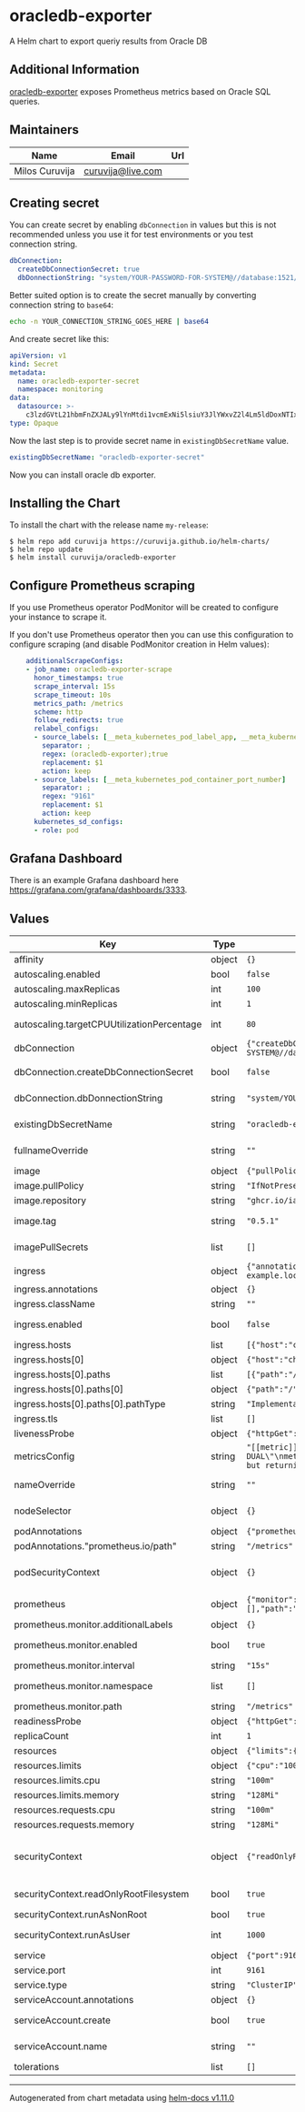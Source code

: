 # oracledb-exporter

A Helm chart to export queriy results from Oracle DB

## Additional Information

[oracledb-exporter](https://github.com/iamseth/oracledb_exporter) exposes Prometheus metrics based on Oracle SQL queries.

## Maintainers

| Name | Email | Url |
| ---- | ------ | --- |
| Milos Curuvija | <curuvija@live.com> |  |

## Creating secret

You can create secret by enabling ``dbConnection`` in values but this is not recommended unless you use it for test environments
or you test connection string.

```yaml
dbConnection:
  createDbConnectionSecret: true
  dbDonnectionString: "system/YOUR-PASSWORD-FOR-SYSTEM@//database:1521/DB_SID.DB_DOMAIN"
```

Better suited option is to create the secret manually by converting connection string to ``base64``:

```bash
echo -n YOUR_CONNECTION_STRING_GOES_HERE | base64
```

And create secret like this:

```yaml
apiVersion: v1
kind: Secret
metadata:
  name: oracledb-exporter-secret
  namespace: monitoring
data:
  datasource: >-
    c3lzdGVtL21hbmFnZXJALy9lYnMtdi1vcmExNi5lsiuY3JlYWxvZ2l4Lm5ldDoxNTIxL01EQlQxNQ==
type: Opaque
```
Now the last step is to provide secret name in ``existingDbSecretName`` value.

```yaml
existingDbSecretName: "oracledb-exporter-secret"
```

Now you can install oracle db exporter.

## Installing the Chart

To install the chart with the release name `my-release`:

```console
$ helm repo add curuvija https://curuvija.github.io/helm-charts/
$ helm repo update
$ helm install curuvija/oracledb-exporter
```

## Configure Prometheus scraping

If you use Prometheus operator PodMonitor will be created to configure your instance to scrape it.

If you don't use Prometheus operator then you can use this configuration to configure scraping (and disable PodMonitor creation in Helm values):

```yaml
    additionalScrapeConfigs:
    - job_name: oracledb-exporter-scrape
      honor_timestamps: true
      scrape_interval: 15s
      scrape_timeout: 10s
      metrics_path: /metrics
      scheme: http
      follow_redirects: true
      relabel_configs:
      - source_labels: [__meta_kubernetes_pod_label_app, __meta_kubernetes_pod_labelpresent_app]
        separator: ;
        regex: (oracledb-exporter);true
        replacement: $1
        action: keep
      - source_labels: [__meta_kubernetes_pod_container_port_number]
        separator: ;
        regex: "9161"
        replacement: $1
        action: keep
      kubernetes_sd_configs:
      - role: pod
```
## Grafana Dashboard

There is an example Grafana dashboard here https://grafana.com/grafana/dashboards/3333.


## Values

| Key | Type | Default | Description |
|-----|------|---------|-------------|
| affinity | object | `{}` | configure affinity |
| autoscaling.enabled | bool | `false` | enable or disable autoscaling |
| autoscaling.maxReplicas | int | `100` | maximum number of replicas |
| autoscaling.minReplicas | int | `1` | minimum number of replicas |
| autoscaling.targetCPUUtilizationPercentage | int | `80` | configure at what percentage to trigger autoscalling |
| dbConnection | object | `{"createDbConnectionSecret":false,"dbDonnectionString":"system/YOUR-PASSWORD-FOR-SYSTEM@//database:1521/DB_SID.DB_DOMAIN"}` | define connection to your database |
| dbConnection.createDbConnectionSecret | bool | `false` | creates secret unless you create it manually and provide value in existingDbSecretName |
| dbConnection.dbDonnectionString | string | `"system/YOUR-PASSWORD-FOR-SYSTEM@//database:1521/DB_SID.DB_DOMAIN"` | ads database connection string to datasource fields in secret |
| existingDbSecretName | string | `"oracledb-exporter-secret"` | provide the name of the secret containing db connection string |
| fullnameOverride | string | `""` | overrides name without having chartName in front of it |
| image | object | `{"pullPolicy":"IfNotPresent","repository":"ghcr.io/iamseth/oracledb_exporter","tag":"0.5.1"}` | Image to use for deployment |
| image.pullPolicy | string | `"IfNotPresent"` | define pull policy |
| image.repository | string | `"ghcr.io/iamseth/oracledb_exporter"` | repository to pull image |
| image.tag | string | `"0.5.1"` | Overrides the image tag whose default is the chart appVersion. |
| imagePullSecrets | list | `[]` | Image pull secrets if you want to host the image |
| ingress | object | `{"annotations":{},"className":"","enabled":false,"hosts":[{"host":"chart-example.local","paths":[{"path":"/","pathType":"ImplementationSpecific"}]}],"tls":[]}` | ingress configuration |
| ingress.annotations | object | `{}` | ingress annotations |
| ingress.className | string | `""` | ingress class name |
| ingress.enabled | bool | `false` | enable or disable ingress configuration creation |
| ingress.hosts | list | `[{"host":"chart-example.local","paths":[{"path":"/","pathType":"ImplementationSpecific"}]}]` | hosts |
| ingress.hosts[0] | object | `{"host":"chart-example.local","paths":[{"path":"/","pathType":"ImplementationSpecific"}]}` | hostname |
| ingress.hosts[0].paths | list | `[{"path":"/","pathType":"ImplementationSpecific"}]` | paths |
| ingress.hosts[0].paths[0] | object | `{"path":"/","pathType":"ImplementationSpecific"}` | path |
| ingress.hosts[0].paths[0].pathType | string | `"ImplementationSpecific"` | path type |
| ingress.tls | list | `[]` | tls configuration |
| livenessProbe | object | `{"httpGet":{"path":"/","port":9161}}` | configure liveness probe |
| metricsConfig | string | `"[[metric]]\ncontext = \"test\"\nrequest = \"SELECT 1 as value_1, 2 as value_2 FROM DUAL\"\nmetricsdesc = { value_1 = \"Simple example returning always 1.\", value_2 = \"Same but returning always 2.\" }\n"` | define metrics to expose to Prometheus |
| nameOverride | string | `""` | overrides name (partial name override - chartName + nameOverride) |
| nodeSelector | object | `{}` | define node selector to schedule your pod(s) |
| podAnnotations | object | `{"prometheus.io/path":"/metrics","prometheus.io/port":"9161","prometheus.io/scrape":"true"}` | additional pod annoations |
| podAnnotations."prometheus.io/path" | string | `"/metrics"` | controls for Prometheus scrapes |
| podSecurityContext | object | `{}` | define pod security context https://kubernetes.io/docs/tasks/configure-pod-container/security-context/ |
| prometheus | object | `{"monitor":{"additionalLabels":{},"enabled":true,"interval":"15s","namespace":[],"path":"/metrics"}}` | configure Prometheus Service monitor to expose metrics |
| prometheus.monitor.additionalLabels | object | `{}` | add additonal labels to service monitoring |
| prometheus.monitor.enabled | bool | `true` | enable or disable creation of service monitor |
| prometheus.monitor.interval | string | `"15s"` | Prometheus scraping interval |
| prometheus.monitor.namespace | list | `[]` | provide namespace where to create this service monitor |
| prometheus.monitor.path | string | `"/metrics"` | path where you want to expose metrics |
| readinessProbe | object | `{"httpGet":{"path":"/","port":9161}}` | configure readiness probe |
| replicaCount | int | `1` | replicaCount - number of pods to run |
| resources | object | `{"limits":{"cpu":"100m","memory":"128Mi"},"requests":{"cpu":"100m","memory":"128Mi"}}` | specify resources |
| resources.limits | object | `{"cpu":"100m","memory":"128Mi"}` | specify resource limits |
| resources.limits.cpu | string | `"100m"` | specify resource limits for cpu |
| resources.limits.memory | string | `"128Mi"` | specify resource limits for memory |
| resources.requests.cpu | string | `"100m"` | specify resource requests for cpu |
| resources.requests.memory | string | `"128Mi"` | specify resource requests for memory |
| securityContext | object | `{"readOnlyRootFilesystem":true,"runAsNonRoot":true,"runAsUser":1000}` | define security context https://kubernetes.io/docs/tasks/configure-pod-container/security-context/#set-capabilities-for-a-container |
| securityContext.readOnlyRootFilesystem | bool | `true` | Mounts the container's root filesystem as read-only. |
| securityContext.runAsNonRoot | bool | `true` | run docker container as non root user. |
| securityContext.runAsUser | int | `1000` | specify under which user all processes inside container will run. |
| service | object | `{"port":9161,"type":"ClusterIP"}` | service configuration |
| service.port | int | `9161` | service port |
| service.type | string | `"ClusterIP"` | service type |
| serviceAccount.annotations | object | `{}` | Annotations to add to the service account |
| serviceAccount.create | bool | `true` | Specifies whether a service account should be created |
| serviceAccount.name | string | `""` | If not set and create is true, a name is generated using the fullname template |
| tolerations | list | `[]` | provide tolerations |


----------------------------------------------
Autogenerated from chart metadata using [helm-docs v1.11.0](https://github.com/norwoodj/helm-docs/releases/v1.11.0)
